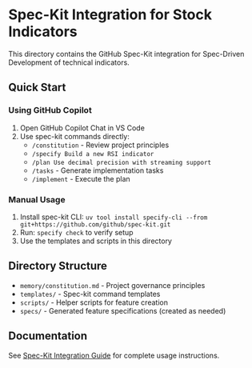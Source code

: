 # Spec-Kit Integration for Stock Indicators

This directory contains the GitHub Spec-Kit integration for Spec-Driven Development of technical indicators.

## Quick Start

### Using GitHub Copilot

1. Open GitHub Copilot Chat in VS Code
2. Use spec-kit commands directly:
   - `/constitution` - Review project principles
   - `/specify Build a new RSI indicator`
   - `/plan Use decimal precision with streaming support`
   - `/tasks` - Generate implementation tasks
   - `/implement` - Execute the plan

### Manual Usage

1. Install spec-kit CLI: `uv tool install specify-cli --from git+https://github.com/github/spec-kit.git`
2. Run: `specify check` to verify setup
3. Use the templates and scripts in this directory

## Directory Structure

- `memory/constitution.md` - Project governance principles
- `templates/` - Spec-kit command templates
- `scripts/` - Helper scripts for feature creation
- `specs/` - Generated feature specifications (created as needed)

## Documentation

See [Spec-Kit Integration Guide](../.github/spec-kit-integration.md) for complete usage instructions.
